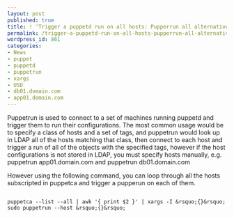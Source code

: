 ```yaml
---
layout: post
published: true
title: ! 'Trigger a puppetd run on all hosts: Pupperrun all alternative'
permalink: /trigger-a-puppetd-run-on-all-hosts-pupperrun-all-alternative/
wordpress_id: 861
categories:
- News
- puppet
- puppetd
- puppetrun
- xargs
- USD
- db01.domain.com
- app01.domain.com
---
```



Puppetrun is used to connect to a set of machines running puppetd and trigger them to run their configurations. The most common usage would be to specify a class of hosts and a set of tags, and puppetrun would look up in LDAP all of the hosts matching that class, then connect to each host and trigger a run of all of the objects with the specified tags, however if the host configurations is not stored in LDAP, you must specify hosts manually, e.g. puppetrun app01.domain.com and puppetrun db01.domain.com

However using the following command, you can loop through all the hosts subscripted in puppetca and trigger a pupperun on each of them.


```

puppetca --list --all | awk '{ print $2 }' | xargs -I &rsquo;{}&rsquo; sudo puppetrun --host &rsquo;{}&rsquo;

```
